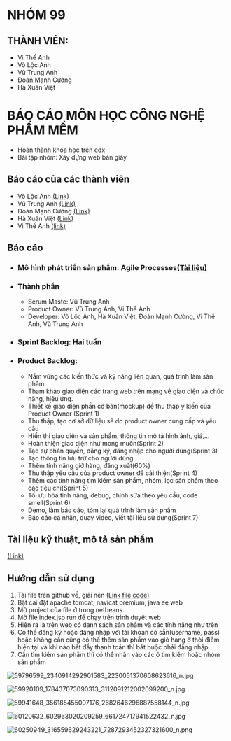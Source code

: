 # NHÓM 99 

## THÀNH VIÊN:
* Vi Thế Anh
* Võ Lộc Anh
* Vũ Trung Anh
* Đoàn Mạnh Cường
* Hà Xuân Việt


# BÁO CÁO MÔN HỌC CÔNG NGHỆ PHẦM MỀM

 - Hoàn thành khóa học trên edx 
 - Bài tập nhóm: Xây dựng web bán giày
## Báo cáo của các thành viên

 	
  
  * Võ Lộc Anh [(Link)]()
  * Vũ Trung Anh [(Link)]()
  * Đoàn Mạnh Cường [(Link)]()
  * Hà Xuân Việt [(Link)]()
  * Vi Thế Anh [(link)]()
		
## Báo cáo
* ### Mô hình phát triển sản phẩm: Agile Processes[(Tài liệu)](https://docs.google.com/document/d/1a4i_31R8WBUAnF91syr1FwBpKoAiTY6rEJt1xWjb74M/edit#heading=h.wgcflgn6nhvc)
* ### Thành phần
  * Scrum Maste: Vũ Trung Anh
  * Product Owner: Vũ Trung Anh, Vi Thế Anh
  * Developer: Võ Lộc Anh, Hà Xuân Việt, Đoàn Mạnh Cường, Vi Thế Anh, Vũ Trung Anh
* ### Sprint Backlog: Hai tuần
* ### Product Backlog:
  * Nắm vững các kiến thức và kỹ năng liên quan, quá trình làm sản phẩm.
  * Tham khảo giao diện các trang web trên mạng về giao diện và chức năng, hiệu ứng.
  * Thiết kế giao diện phần cơ bản(mockup) để thu thập ý kiến của Product Owner (Sprint 1)
  * Thu thập, tạo cơ sở dữ liệu sẽ do product owner cung cấp và yêu cầu
  * Hiển thị giao diện và sản phẩm, thông tin mô tả hình ảnh, giá,...
  * Hoàn thiện giao diện như mong muốn(Sprint 2)
  * Tạo sự phân quyền, đăng ký, đăng nhập cho người dùng(Sprint 3)
  * Tạo thông tin lưu trữ cho người dùng
  * Thêm tính năng giở hàng, đăng xuất(60%)
  * Thu thập yêu cầu của product owner để cải thiện(Sprint 4)
  * Thêm các tính năng tìm kiếm sản phẩm, nhóm, lọc sản phẩm theo các tiêu chí(Sprint 5)
  * Tối ưu hóa tính năng, debug, chỉnh sửa theo yêu cầu, code smell(Sprint 6)
  * Demo, làm báo cáo, tóm lại quá trình làm sản phẩm
  * Báo cáo cá nhân, quay video, viết tài liệu sử dụng(Sprint 7)

## Tài liệu kỹ thuật, mô tả sản phẩm 
[(Link)](https://docs.google.com/document/d/1pCmfYv3wzcFY1H88atBAvIN3TzFGis404idlELk8Is8/edit#)
## Hướng dẫn sử dụng
1. Tải file trên github về, giải nén [(Link file code)](https://github.com/trunganhvu/projectWeb)
2. Bật cài đặt apache tomcat, navicat premium, java ee web
3. Mở project của file ở trong netbeans.
4. Mở file index.jsp run để chạy trên trình duyệt web
5. Hiện ra là trên web có danh sách sản phẩm và các tính năng như trên
6. Có thể đăng ký hoặc đăng nhập với tài khoản có sẵn(username, pass) hoặc không cần cũng có thế thêm sản phẩm vào giỏ hàng ở thòi điểm hiện tại và khi nào bắt đầy thanh toán thì bắt buộc phải đăng nhập
7. Cần tìm kiếm sản phẳm thì có thể nhấn vào các ô tìm kiếm hoặc nhóm sản phẩm

![59796599_2340914292901583_2230051370608623616_n.jpg](https://www.upsieutoc.com/images/2019/05/12/59796599_2340914292901583_2230051370608623616_n.jpg)

![59920109_178437073090313_3112091212002099200_n.jpg](https://www.upsieutoc.com/images/2019/05/12/59920109_178437073090313_3112091212002099200_n.jpg)

![59941648_356185455007176_2682646296887558144_n.jpg](https://www.upsieutoc.com/images/2019/05/12/59941648_356185455007176_2682646296887558144_n.jpg)

![60120632_602963020209259_661724717941522432_n.jpg](https://www.upsieutoc.com/images/2019/05/12/60120632_602963020209259_661724717941522432_n.jpg)

![60250949_316559629243221_7287293452327321600_n.png](https://www.upsieutoc.com/images/2019/05/12/60250949_316559629243221_7287293452327321600_n.png)
 
			 
